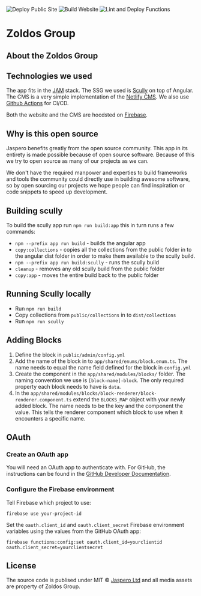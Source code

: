 ![Deploy Public Site](https://github.com/Jaspero/zoldos-group/workflows/Deploy%20Public%20Site/badge.svg)
![Build Website](https://github.com/Jaspero/zoldos-group/workflows/Build%20Website/badge.svg)
![Lint and Deploy Functions](https://github.com/Jaspero/zoldos-group/workflows/Lint%20and%20Deploy%20Functions/badge.svg)

# Zoldos Group

## About the Zoldos Group


## Technologies we used

The app fits in the [JAM](https://jamstack.org/) stack. The SSG we used is [Scully](https://github.com/scullyio/scully) on top of Angular.
The CMS is a very simple implementation of the [Netlify CMS](https://www.netlifycms.org/). We also use [Github Actions](https://help.github.com/en/actions) for CI/CD.

Both the website and the CMS are hocdsted on [Firebase](https://firebase.google.com/).

## Why is this open source 

Jaspero benefits greatly from the open source community. This app in its entirety is made possible because of open source software. Because of this we try to open source as many of our projects as we can. 

We don't have the required manpower and experties to build frameworks and tools the community could directly use in building awesome software, so by open sourcing our projects we hope people can find inspiration or code snippets to speed up development.

## Building scully

To build the scully app run `npm run build:app` this in turn runs a few commands:

- `npm --prefix app run build` - builds the angular app
- `copy:collections` - copies all the collections from the public folder in to the angular dist folder in order to make them available to the scully build.
- `npm --prefix app run build:scully` - runs the scully build
- `cleanup` - removes any old scully build from the public folder
- `copy:app` - moves the entire build back to the public folder

## Running Scully locally

- Run `npm run build`
- Copy collections from `public/collections` in to `dist/collections`
- Run `npm run scully`

## Adding Blocks

1. Define the block in `public/admin/config.yml`
2. Add the name of the block in to `app/shared/enums/block.enum.ts`. The name needs to equal the name field
defined for the block in `config.yml`
3. Create the component in the `app/shared/modules/blocks/` folder. The naming convention we use is `[block-name]-block`.
The only required property each block needs to have is `data`.
4. In the `app/shared/modules/blocks/block-renderer/block-renderer.component.ts` extend the `BLOCKS_MAP` object
with your newly added block. The name needs to be the key and the component the value. This tells the renderer
component which block to use when it encounters a specific name. 

## OAuth

### Create an OAuth app

You will need an OAuth app to authenticate with. For GitHub, the instructions can be found in the [GitHub Developer Documentation](https://developer.github.com/apps/building-oauth-apps/creating-an-oauth-app/).

### Configure the Firebase environment

Tell Firebase which project to use:

```
firebase use your-project-id
```

Set the `oauth.client_id` and `oauth.client_secret` Firebase environment variables using the values from the GitHub OAuth app:

```
firebase functions:config:set oauth.client_id=yourclientid oauth.client_secret=yourclientsecret
```

## License 

The source code is publised under MIT © [Jaspero Ltd](mailto:info@jaspero.co) and all media assets are property of Zoldos Group.
